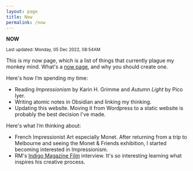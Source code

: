 ```yaml
---
layout: page
title: Now
permalink: /now
---
```


<b>NOW</b>

<small>Last updated: Monday, 05 Dec 2022, 08:54AM</small>

This is my now page, which is a list of things that currently plague my monkey mind. What's a <a href="https://nownownow.com/about">now page</a>, and why you should create one.

Here's how I’m spending my time:
- Reading *Impressionism* by Karin H. Grimme and *Autumn Light* by Pico Iyer.
- Writing atomic notes in Obsidian and linking my thinking.
- Updating this website. Moving it from Wordpress to a static website is probably the best decision I've made.

Here's what I’m thinking about:
- French Impressionist Art especially Monet. After returning from a trip to Melbourne and seeing the Monet & Friends exhibition, I started becoming interested in Impressionism. 
- RM's <a href="https://www.youtube.com/watch?v=lRy8OYhLO-A">Indigo Magazine Film</a> interview. It's so interesting learning what inspires his creative process.


<style>
  .wrapper {
    max-width: 58em;
  }
</style>